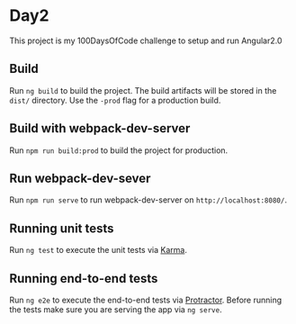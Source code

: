 # Day2

This project is my 100DaysOfCode challenge to setup and run Angular2.0

## Build

Run `ng build` to build the project. The build artifacts will be stored in the `dist/` directory. Use the `-prod` flag for a production build.

## Build with webpack-dev-server

Run `npm run build:prod` to build the project for production.

## Run webpack-dev-sever

Run `npm run serve` to run webpack-dev-server on `http://localhost:8080/`.

## Running unit tests

Run `ng test` to execute the unit tests via [Karma](https://karma-runner.github.io).

## Running end-to-end tests

Run `ng e2e` to execute the end-to-end tests via [Protractor](http://www.protractortest.org/).
Before running the tests make sure you are serving the app via `ng serve`.
